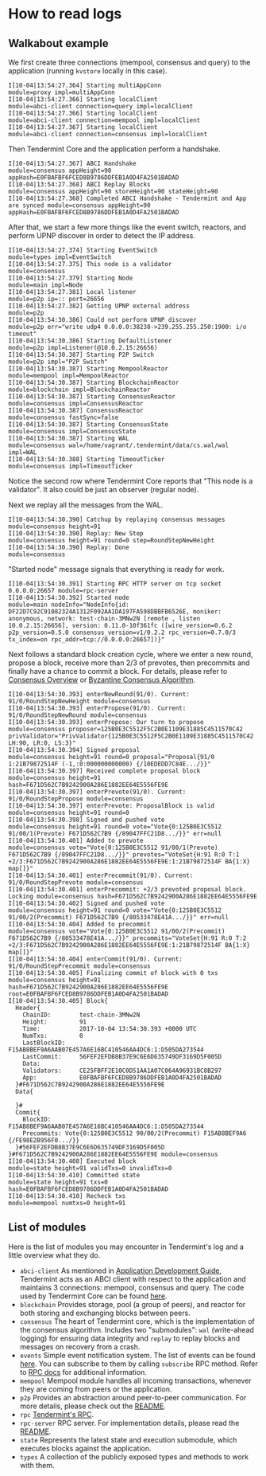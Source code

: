# How to read logs

## Walkabout example

We first create three connections (mempool, consensus and query) to the
application (running `kvstore` locally in this case).

    I[10-04|13:54:27.364] Starting multiAppConn                        module=proxy impl=multiAppConn
    I[10-04|13:54:27.366] Starting localClient                         module=abci-client connection=query impl=localClient
    I[10-04|13:54:27.366] Starting localClient                         module=abci-client connection=mempool impl=localClient
    I[10-04|13:54:27.367] Starting localClient                         module=abci-client connection=consensus impl=localClient

Then Tendermint Core and the application perform a handshake.

    I[10-04|13:54:27.367] ABCI Handshake                               module=consensus appHeight=90 appHash=E0FBAFBF6FCED8B9786DDFEB1A0D4FA2501BADAD
    I[10-04|13:54:27.368] ABCI Replay Blocks                           module=consensus appHeight=90 storeHeight=90 stateHeight=90
    I[10-04|13:54:27.368] Completed ABCI Handshake - Tendermint and App are synced module=consensus appHeight=90 appHash=E0FBAFBF6FCED8B9786DDFEB1A0D4FA2501BADAD

After that, we start a few more things like the event switch, reactors,
and perform UPNP discover in order to detect the IP address.

    I[10-04|13:54:27.374] Starting EventSwitch                         module=types impl=EventSwitch
    I[10-04|13:54:27.375] This node is a validator                     module=consensus
    I[10-04|13:54:27.379] Starting Node                                module=main impl=Node
    I[10-04|13:54:27.381] Local listener                               module=p2p ip=:: port=26656
    I[10-04|13:54:27.382] Getting UPNP external address                module=p2p
    I[10-04|13:54:30.386] Could not perform UPNP discover              module=p2p err="write udp4 0.0.0.0:38238->239.255.255.250:1900: i/o timeout"
    I[10-04|13:54:30.386] Starting DefaultListener                     module=p2p impl=Listener(@10.0.2.15:26656)
    I[10-04|13:54:30.387] Starting P2P Switch                          module=p2p impl="P2P Switch"
    I[10-04|13:54:30.387] Starting MempoolReactor                      module=mempool impl=MempoolReactor
    I[10-04|13:54:30.387] Starting BlockchainReactor                   module=blockchain impl=BlockchainReactor
    I[10-04|13:54:30.387] Starting ConsensusReactor                    module=consensus impl=ConsensusReactor
    I[10-04|13:54:30.387] ConsensusReactor                             module=consensus fastSync=false
    I[10-04|13:54:30.387] Starting ConsensusState                      module=consensus impl=ConsensusState
    I[10-04|13:54:30.387] Starting WAL                                 module=consensus wal=/home/vagrant/.tendermint/data/cs.wal/wal impl=WAL
    I[10-04|13:54:30.388] Starting TimeoutTicker                       module=consensus impl=TimeoutTicker

Notice the second row where Tendermint Core reports that "This node is a
validator". It also could be just an observer (regular node).

Next we replay all the messages from the WAL.

    I[10-04|13:54:30.390] Catchup by replaying consensus messages      module=consensus height=91
    I[10-04|13:54:30.390] Replay: New Step                             module=consensus height=91 round=0 step=RoundStepNewHeight
    I[10-04|13:54:30.390] Replay: Done                                 module=consensus

"Started node" message signals that everything is ready for work.

    I[10-04|13:54:30.391] Starting RPC HTTP server on tcp socket 0.0.0.0:26657 module=rpc-server
    I[10-04|13:54:30.392] Started node                                 module=main nodeInfo="NodeInfo{id: DF22D7C92C91082324A1312F092AA1DA197FA598DBBFB6526E, moniker: anonymous, network: test-chain-3MNw2N [remote , listen 10.0.2.15:26656], version: 0.11.0-10f361fc ([wire_version=0.6.2 p2p_version=0.5.0 consensus_version=v1/0.2.2 rpc_version=0.7.0/3 tx_index=on rpc_addr=tcp://0.0.0.0:26657])}"

Next follows a standard block creation cycle, where we enter a new
round, propose a block, receive more than 2/3 of prevotes, then
precommits and finally have a chance to commit a block. For details,
please refer to [Consensus
Overview](./introduction.md#consensus-overview) or [Byzantine Consensus
Algorithm](./spec/consensus).

    I[10-04|13:54:30.393] enterNewRound(91/0). Current: 91/0/RoundStepNewHeight module=consensus
    I[10-04|13:54:30.393] enterPropose(91/0). Current: 91/0/RoundStepNewRound module=consensus
    I[10-04|13:54:30.393] enterPropose: Our turn to propose            module=consensus proposer=125B0E3C5512F5C2B0E1109E31885C4511570C42 privValidator="PrivValidator{125B0E3C5512F5C2B0E1109E31885C4511570C42 LH:90, LR:0, LS:3}"
    I[10-04|13:54:30.394] Signed proposal                              module=consensus height=91 round=0 proposal="Proposal{91/0 1:21B79872514F (-1,:0:000000000000) {/10EDEDD7C84E.../}}"
    I[10-04|13:54:30.397] Received complete proposal block             module=consensus height=91 hash=F671D562C7B9242900A286E1882EE64E5556FE9E
    I[10-04|13:54:30.397] enterPrevote(91/0). Current: 91/0/RoundStepPropose module=consensus
    I[10-04|13:54:30.397] enterPrevote: ProposalBlock is valid         module=consensus height=91 round=0
    I[10-04|13:54:30.398] Signed and pushed vote                       module=consensus height=91 round=0 vote="Vote{0:125B0E3C5512 91/00/1(Prevote) F671D562C7B9 {/89047FFC21D8.../}}" err=null
    I[10-04|13:54:30.401] Added to prevote                             module=consensus vote="Vote{0:125B0E3C5512 91/00/1(Prevote) F671D562C7B9 {/89047FFC21D8.../}}" prevotes="VoteSet{H:91 R:0 T:1 +2/3:F671D562C7B9242900A286E1882EE64E5556FE9E:1:21B79872514F BA{1:X} map[]}"
    I[10-04|13:54:30.401] enterPrecommit(91/0). Current: 91/0/RoundStepPrevote module=consensus
    I[10-04|13:54:30.401] enterPrecommit: +2/3 prevoted proposal block. Locking module=consensus hash=F671D562C7B9242900A286E1882EE64E5556FE9E
    I[10-04|13:54:30.402] Signed and pushed vote                       module=consensus height=91 round=0 vote="Vote{0:125B0E3C5512 91/00/2(Precommit) F671D562C7B9 {/80533478E41A.../}}" err=null
    I[10-04|13:54:30.404] Added to precommit                           module=consensus vote="Vote{0:125B0E3C5512 91/00/2(Precommit) F671D562C7B9 {/80533478E41A.../}}" precommits="VoteSet{H:91 R:0 T:2 +2/3:F671D562C7B9242900A286E1882EE64E5556FE9E:1:21B79872514F BA{1:X} map[]}"
    I[10-04|13:54:30.404] enterCommit(91/0). Current: 91/0/RoundStepPrecommit module=consensus
    I[10-04|13:54:30.405] Finalizing commit of block with 0 txs        module=consensus height=91 hash=F671D562C7B9242900A286E1882EE64E5556FE9E root=E0FBAFBF6FCED8B9786DDFEB1A0D4FA2501BADAD
    I[10-04|13:54:30.405] Block{
      Header{
        ChainID:        test-chain-3MNw2N
        Height:         91
        Time:           2017-10-04 13:54:30.393 +0000 UTC
        NumTxs:         0
        LastBlockID:    F15AB8BEF9A6AAB07E457A6E16BC410546AA4DC6:1:D505DA273544
        LastCommit:     56FEF2EFDB8B37E9C6E6D635749DF3169D5F005D
        Data:
        Validators:     CE25FBFF2E10C0D51AA1A07C064A96931BC8B297
        App:            E0FBAFBF6FCED8B9786DDFEB1A0D4FA2501BADAD
      }#F671D562C7B9242900A286E1882EE64E5556FE9E
      Data{

      }#
      Commit{
        BlockID:    F15AB8BEF9A6AAB07E457A6E16BC410546AA4DC6:1:D505DA273544
        Precommits: Vote{0:125B0E3C5512 90/00/2(Precommit) F15AB8BEF9A6 {/FE98E2B956F0.../}}
      }#56FEF2EFDB8B37E9C6E6D635749DF3169D5F005D
    }#F671D562C7B9242900A286E1882EE64E5556FE9E module=consensus
    I[10-04|13:54:30.408] Executed block                               module=state height=91 validTxs=0 invalidTxs=0
    I[10-04|13:54:30.410] Committed state                              module=state height=91 txs=0 hash=E0FBAFBF6FCED8B9786DDFEB1A0D4FA2501BADAD
    I[10-04|13:54:30.410] Recheck txs                                  module=mempool numtxs=0 height=91

## List of modules

Here is the list of modules you may encounter in Tendermint's log and a
little overview what they do.

-   `abci-client` As mentioned in [Application Development Guide](./app-development.md),    Tendermint acts as an ABCI
    client with respect to the application and maintains 3 connections:
    mempool, consensus and query. The code used by Tendermint Core can
    be found [here](https://github.com/tendermint/abci/tree/master/client).
-   `blockchain` Provides storage, pool (a group of peers), and reactor
    for both storing and exchanging blocks between peers.
-   `consensus` The heart of Tendermint core, which is the
    implementation of the consensus algorithm. Includes two
    "submodules": `wal` (write-ahead logging) for ensuring data
    integrity and `replay` to replay blocks and messages on recovery
    from a crash.
-   `events` Simple event notification system. The list of events can be
    found
    [here](https://github.com/tendermint/tendermint/blob/master/types/events.go).
    You can subscribe to them by calling `subscribe` RPC method. Refer
    to [RPC docs](./specification/rpc.md) for additional information.
-   `mempool` Mempool module handles all incoming transactions, whenever
    they are coming from peers or the application.
-   `p2p` Provides an abstraction around peer-to-peer communication. For
    more details, please check out the
    [README](https://github.com/tendermint/tendermint/blob/master/p2p/README.md).
-   `rpc` [Tendermint's RPC](./specification/rpc.md).
-   `rpc-server` RPC server. For implementation details, please read the
    [README](https://github.com/tendermint/tendermint/blob/master/rpc/lib/README.md).
-   `state` Represents the latest state and execution submodule, which
    executes blocks against the application.
-   `types` A collection of the publicly exposed types and methods to
    work with them.
